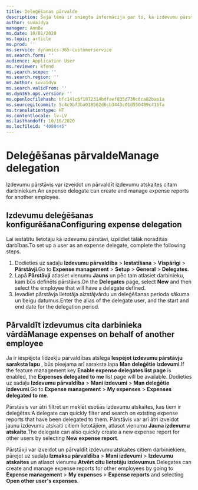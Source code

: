 ```yaml
---
title: Deleģēšanas pārvalde
description: Šajā tēmā ir sniegta informācija par to, kā izdevumu pārstāvis var izveidot un pārvaldīt izdevumu atskaites citam darbiniekam.
author: suvaidya
manager: AnnBe
ms.date: 10/01/2020
ms.topic: article
ms.prod: ''
ms.service: dynamics-365-customerservice
ms.search.form: ''
audience: Application User
ms.reviewer: kfend
ms.search.scope: ''
ms.search.region: ''
ms.author: suvaidya
ms.search.validFrom: ''
ms.dyn365.ops.version: ''
ms.openlocfilehash: bfc141c6f1072314bdfaef835d730c6ca82bae1a
ms.sourcegitcommit: 5c4c9bf3ba018562d6cb3443c01d550489c415fa
ms.translationtype: HT
ms.contentlocale: lv-LV
ms.lasthandoff: 10/16/2020
ms.locfileid: "4080445"
---
```

# <a name="manage-delegation"></a><span data-ttu-id="60146-103">Deleģēšanas pārvalde</span><span class="sxs-lookup"><span data-stu-id="60146-103">Manage delegation</span></span>
<span data-ttu-id="60146-104">Izdevumu pārstāvis var izveidot un pārvaldīt izdevumu atskaites citam darbiniekam.</span><span class="sxs-lookup"><span data-stu-id="60146-104">An expense delegate can create and manage expense reports for another employee.</span></span>

## <a name="configuring-expense-delegation"></a><span data-ttu-id="60146-105">Izdevumu deleģēšanas konfigurēšana</span><span class="sxs-lookup"><span data-stu-id="60146-105">Configuring expense delegation</span></span>

<span data-ttu-id="60146-106">Lai iestatītu lietotāju kā izdevumu pārstāvi, izpildiet tālāk norādītās darbības.</span><span class="sxs-lookup"><span data-stu-id="60146-106">To set up a user as an expense delegate, complete the following steps.</span></span> 
1. <span data-ttu-id="60146-107">Dodieties uz sadaļu **Izdevumu pārvaldība** > **Iestatīšana** > **Vispārīgi** > **Pārstāvji**.</span><span class="sxs-lookup"><span data-stu-id="60146-107">Go to **Expense management** > **Setup** > **General** > **Delegates**.</span></span> 
2. <span data-ttu-id="60146-108">Lapā **Pārstāvji** atlasiet vienumu **Jauns** un pēc tam atlasiet darbinieku, kam būs definēts pārstāvis.</span><span class="sxs-lookup"><span data-stu-id="60146-108">On the **Delegates** page, select **New** and then select the employee that will have a delegate defined.</span></span> 
3. <span data-ttu-id="60146-109">Ievadiet pārstāvja lietotāja aizstājvārdu un deleģēšanas perioda sākuma un beigu datumus.</span><span class="sxs-lookup"><span data-stu-id="60146-109">Enter the alias of the delegate user, and the start and end date for the delegation period.</span></span>

## <a name="manage-expenses-on-behalf-of-another-employee"></a><span data-ttu-id="60146-110">Pārvaldīt izdevumus cita darbinieka vārdā</span><span class="sxs-lookup"><span data-stu-id="60146-110">Manage expenses on behalf of another employee</span></span>

<span data-ttu-id="60146-111">Ja ir iespējota līdzekļu pārvaldības atslēga **Iespējot izdevumu pārstāvju saraksta lapu** , būs pieejama arī saraksta lapa **Man deleģētie izdevumi**.</span><span class="sxs-lookup"><span data-stu-id="60146-111">If the feature management key **Enable expense delegates list page** is enabled, the **Expenses delegated to me** list page will be available.</span></span> <span data-ttu-id="60146-112">Dodieties uz sadaļu **Izdevumu pārvaldība** > **Mani izdevumi** > **Man deleģētie izdevumi**.</span><span class="sxs-lookup"><span data-stu-id="60146-112">Go to **Expense management** > **My expenses** > **Expenses delegated to me**.</span></span>

<span data-ttu-id="60146-113">Pārstāvis var ātri filtrēt un meklēt esošās izdevumu atskaites, kas tiem ir deleģētas.</span><span class="sxs-lookup"><span data-stu-id="60146-113">A delegate can quickly filter and search on existing expense reports that have been delegated to them.</span></span> <span data-ttu-id="60146-114">Pārstāvis var arī ātri izveidot jaunu izdevumu atskaiti citiem lietotājiem, atlasot vienumu **Jauna izdevumu atskaite**.</span><span class="sxs-lookup"><span data-stu-id="60146-114">The delegate can also quickly create a new expense report for other users by selecting **New expense report**.</span></span>

<span data-ttu-id="60146-115">Pārstāvji var izveidot un pārvaldīt izdevumu atskaites citiem darbiniekiem, pārejot uz sadaļu **Izmaksu pārvaldība** > **Mani izdevumi** > **Izdevumu atskaites** un atlasot vienumu **Atvērt citu lietotāju izdevumus**.</span><span class="sxs-lookup"><span data-stu-id="60146-115">Delegates can create and manage expense reports for other employees by going to **Expense management** > **My expenses** > **Expense reports** and selecting **Open other user's expenses**.</span></span>
